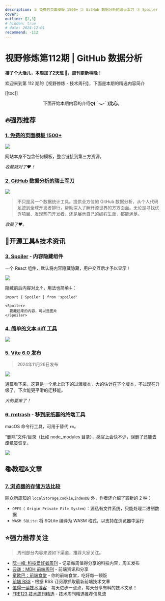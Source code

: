 ```yaml
---
description: ① 免费的页面模板 1500+ ② GitHub 数据分析的瑞士军刀 ③ Spoiler - 内容隐藏组件 ④ 简单的文本 diff 工具 ⑤ Vite 6.0 发布 ⑥ rmtrash - 移到废纸篓的终端工具 ⑦ 浏览器的存储方法比较
cover:
outline: [2,3]
# hidden: true
# date: 2024-12-01
recommend: -112
---
```


# 视野修炼第112期 | GitHub 数据分析

**接了个大活儿，本周加了2天班 💢，周刊更新稍晚！**

欢迎来到第 112 期的【视野修炼 - 技术周刊】，下面是本期的精选内容简介

[[toc]]

<center>

下面开始本期内容的介绍**ღ( ´･ᴗ･` )比心**。

</center>

## 🔥强烈推荐
### [1. 免费的页面模板 1500+](https://htmlrev.com/)

![](https://cdn.upyun.sugarat.top/mdImg/sugar/72407809dc88d3afdd23a3f6c2124920)

网站本身不包含任何模板，整合链接到第三方资源。

*收藏就对了❤️！*

### [2. GitHub 数据分析的瑞士军刀](https://github-insights-pro.toolsnav.top/)

![](https://cdn.upyun.sugarat.top/mdImg/sugar/0fed21a87a3134f27ead15c34a2079c7)

>不只是另一个数据统计工具。提供全方位的 GitHub 数据分析，从个人代码足迹到全球开发者排行，帮助深入了解开源世界的方方面面。无论是寻找优秀项目、发现热门开发者，还是展示自己的编程生涯，都能满足。

*收藏了❤️。*

## 🔧开源工具&技术资讯
### [3. Spoiler](https://github.com/molefrog/spoiled) - 内容隐藏组件

一个 React 组件，默认将内容隐藏隐藏，用户交互后才予以显示！

![](https://cdn.upyun.sugarat.top/mdImg/sugar/ff79861afe211de7ec971f3ffbfe71a6)

隐藏前后内容对比↑，用法也简单↓：

```tsx
import { Spoiler } from 'spoiled'

<Spoiler>
  要藏起来的内容，可以是图片
</Spoiler>
```
### [4. 简单的文本 diff 工具](https://difftext.com/)

![](https://cdn.upyun.sugarat.top/mdImg/sugar/1b041e9e2f2880e3ff546617fa56d635)

### [5. Vite 6.0 发布](https://cn.vite.dev/blog/announcing-vite6.html)
>2024年11月26日发布

![](https://cdn.upyun.sugarat.top/mdImg/sugar/36385c32a52f7332a10604f2f3aa2a0e)

通篇看下来，这算是一个承上启下的过渡版本，大的估计在下个版本，不过现在升级了，下次能更平滑的迁移能。

*大的要来了！*


### [6. rmtrash](https://github.com/TBXark/rmtrash) - 移到废纸篓的终端工具

macOS 命令行工具，可用于替代 `rm`。

“删除”文件/目录（比如 node_modules 目录），感官上会快不少，误删了还能去废纸篓恢复。

![](https://cdn.upyun.sugarat.top/mdImg/sugar/44e95d849aff2256e6b40c06646379ca)

## 📚教程&文章
### [7. 浏览器的存储方法比较](https://rxdb.info/rx-storage-opfs.html)

除众所周知的 `localStorage`,`cookie`,`indexDB` 外，作者还介绍了较新的 2 种：

* `OPFS（ Origin Private File System）`：源私有文件系统，只能处理二进制数据
* `WASM SQLite`: 将 SQLite 编译为 WASM 格式，以支持在浏览器中运行

## ⭐️强力推荐关注

> 周刊部分内容来源如下渠道，推荐大家关注。

- [阮一峰: 科技爱好者周刊](https://www.ruanyifeng.com/blog/archives.html) - 记录每周值得分享的科技内容，周五发布
- [云谦：MDH 前端周刊](https://sorrycc.com/mdh/) - 前端资讯和分享
- [童欧巴：前端食堂](https://github.com/Geekhyt/weekly) - 你的前端食堂，吃好每一顿饭
- [前端 RSS](https://fed.chanceyu.com/) - 根据 RSS 订阅源抓取最新前端技术文章
- [值得一读技术博客](https://daily-blog.chlinlearn.top/) - 每天进步一点点，每天分享有料的技术文章！
- [FRE123 技术周刊精选](https://www.fre321.com/weekly) - 技术周刊精选推荐信息流
